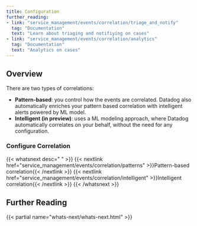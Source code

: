 ```yaml
---
title: Configuration
further_reading:
- link: "service_management/events/correlation/triage_and_notify"
  tag: "Documentation"
  text: "Learn about triaging and notifiying on cases"
- link: "service_management/events/correlation/analytics"
  tag: "Documentation"
  text: "Analytics on cases"
---
```


## Overview

There are two types of correlations: 

- **Pattern-based**: you control how the events are correlated. Datadog also automatically enriches your pattern based correlation with intelligent alerts powered by ML model.
- **Intelligent (in preview)**: uses a ML modeling approach, where Datadog automatically correlates on your behalf, without the need for any configuration. 


### Configure Correlation

{{< whatsnext desc=" " >}}
   {{< nextlink href="service_management/events/correlation/patterns" >}}Pattern-based correlation{{< /nextlink >}}
   {{< nextlink href="service_management/events/correlation/intelligent" >}}Intelligent correlation{{< /nextlink >}}
{{< /whatsnext >}}


## Further Reading

{{< partial name="whats-next/whats-next.html" >}}